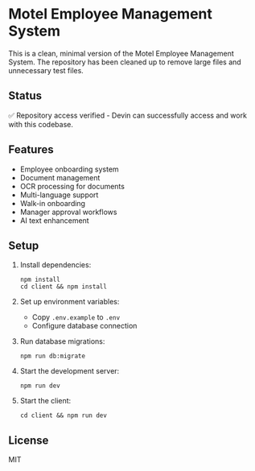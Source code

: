 # Motel Employee Management System

This is a clean, minimal version of the Motel Employee Management System. The repository has been cleaned up to remove large files and unnecessary test files.

## Status
✅ Repository access verified - Devin can successfully access and work with this codebase.

## Features

- Employee onboarding system
- Document management
- OCR processing for documents
- Multi-language support
- Walk-in onboarding
- Manager approval workflows
- AI text enhancement

## Setup

1. Install dependencies:
   ```
   npm install
   cd client && npm install
   ```

2. Set up environment variables:
   - Copy `.env.example` to `.env`
   - Configure database connection

3. Run database migrations:
   ```
   npm run db:migrate
   ```

4. Start the development server:
   ```
   npm run dev
   ```

5. Start the client:
   ```
   cd client && npm run dev
   ```

## License

MIT
